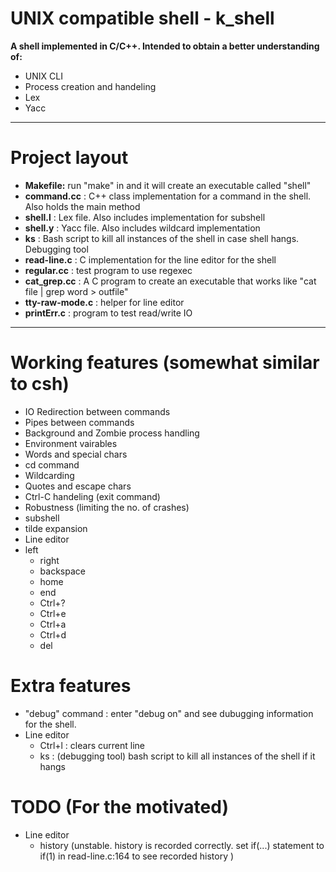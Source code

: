 # UNIX compatible shell - k_shell #

__A shell implemented in C/C++. Intended to obtain a better understanding of:__

+ UNIX CLI
+ Process creation and handeling
+ Lex
+ Yacc

***
# Project layout #
+ **Makefile:** run "make" in and it  will create an executable called "shell"
+ **command.cc** : C++ class implementation for a command in the shell. Also holds the main method
+ **shell.l** : Lex file. Also includes implementation for subshell
+ **shell.y** : Yacc file. Also includes wildcard implementation
+ **ks** : Bash script to kill all instances of the shell in case shell hangs. Debugging tool
+ **read-line.c** : C implementation for the line editor for the shell
+ **regular.cc** : test program to use regexec
+ **cat_grep.cc** : A C program to create an executable that works like "cat file | grep word > outfile"
+ **tty-raw-mode.c** : helper for line editor
+ **printErr.c** : program to test read/write IO

***

# Working features (somewhat similar to csh) #
- IO Redirection between commands
- Pipes between commands
- Background and Zombie process handling
- Environment vairables
- Words and special chars
- cd command
- Wildcarding
- Quotes and escape chars
- Ctrl-C handeling (exit command) 
- Robustness (limiting the no. of crashes)
- subshell
- tilde expansion
- Line editor
- left
	* right
	* backspace
	* home
	* end
	* Ctrl+?
	* Ctrl+e
	* Ctrl+a
	* Ctrl+d
	* del

# Extra features #
- "debug" command : enter "debug on" and see dubugging information for the shell.
- Line editor
	+ Ctrl+l : clears current line
	+ ks : (debugging tool) bash script to kill all instances of the shell if it hangs


# TODO (For the motivated) #
- Line editor
	+ history (unstable. history is recorded correctly.
		set if(...) statement to if(1) in read-line.c:164 to see recorded history )


